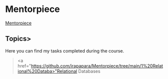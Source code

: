 # Mentorpiece
[Mentorpiece](https://mentorpiece.education/qa-course)
## Topics>
Here you can find my tasks completed during the course.
> <a href="https://github.com/irapapara/Mentorpiece/tree/main/1%20Relational%20Databa>"Relational Databases</a>





